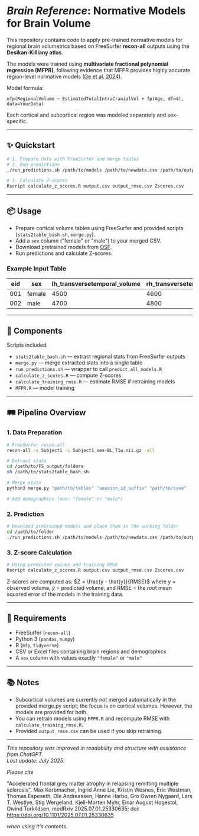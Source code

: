 # _Brain Reference_: Normative Models for Brain Volume

This repository contains code to apply pre-trained normative models for regional brain volumetrics based on FreeSurfer **recon-all** outputs using the **Desikan-Killiany atlas**.

The models were trained using **multivariate fractional polynomial regression (MFPR)**, following evidence that MFPR provides highly accurate region-level normative models ([Ge et al. 2024](https://doi.org/10.1016/s2589-7500(23)00250-9)).

Model formula:
```
mfp(RegionalVolume ~ EstimatedTotalIntraCranialVol + fp(Age, df=4), data=YourData)
```
Each cortical and subcortical region was modeled separately and sex-specific.

---

## ✨ Quickstart

```bash
# 1. Prepare data with FreeSurfer and merge tables
# 2. Run predictions
./run_predictions.sh /path/to/models /path/to/newdata.csv /path/to/output.csv

# 3. Calculate Z-scores
Rscript calculate_z_scores.R output.csv output_rmse.csv Zscores.csv
```


---

## 📦 Usage

- Prepare cortical volume tables using FreeSurfer and provided scripts (`stats2table_bash.sh`, `merge.py`).
- Add a `sex` column ("female" or "male") to your merged CSV.
- Download pretrained models from [OSF](https://osf.io/6r8dy/).
- Run predictions and calculate Z-scores.

### Example Input Table

| eid | sex    | lh_transversetemporal_volume | rh_transversetemporal_volume |
|-----|--------|------------------------------|------------------------------|
| 001 | female | 4500                         | 4600                         |
| 002 | male   | 4700                         | 4800                         |

---

## 🔎 Components

Scripts included:
- `stats2table_bash.sh` — extract regional stats from FreeSurfer outputs
- `merge.py` — merge extracted stats into a single table
- `run_predictions.sh` — wrapper to call `predict_all_models.R`
- `calculate_z_scores.R` — compute Z-scores
- `calculate_training_rmse.R` — estimate RMSE if retraining models
- `MFPR.R` — model training

---

## 🛤️ Pipeline Overview

### 1. Data Preparation
```bash
# FreeSurfer recon-all
recon-all -s Subject1 -i Subject1_ses-BL_T1w.nii.gz -all

# Extract stats
cd /path/to/FS_output/folders
sh /path/to/stats2table_bash.sh

# Merge stats
python3 merge.py "path/to/tables" "session_id_suffix" "path/to/save"

# Add demographics (sex: "female" or "male")
```

### 2. Prediction
```bash
# Download pretrained models and place them in the working folder
cd /path/to/folder
./run_predictions.sh /path/to/models /path/to/newdata.csv /path/to/output.csv
```

### 3. Z-score Calculation
```bash
# Using predicted values and training RMSE
Rscript calculate_z_scores.R output.csv output_rmse.csv Zscores.csv
```
Z-scores are computed as:
$Z = \frac{y - \hat{y}}{RMSE}$
where $y$ = observed volume, $\hat{y}$ = predicted volume, and RMSE = the root mean squared error of the models in the training data.

---

## 🧩 Requirements

- FreeSurfer (`recon-all`)
- Python 3 (`pandas`, `numpy`)
- R (`mfp`, `tidyverse`)
- CSV or Excel files containing brain regions and demographics
- A `sex` column with values exactly `"female"` or `"male"`

---

## 📚 Notes

- Subcortical volumes are currently not merged automatically in the provided merge.py script; the focus is on cortical volumes. However, the models are provided for both.
- You can retrain models using `MFPR.R` and recompute RMSE with `calculate_training_rmse.R`.
- Provided `output_rmse.csv` can be used if you skip retraining.

---

_This repository was improved in readability and structure with assistance from ChatGPT._  
_Last update: July 2025._

_Please cite_  

"Accelerated frontal grey matter atrophy in relapsing remitting multiple sclerosis". Max Korbmacher, Ingrid Anne Lie, Kristin Wesnes, Eric Westman, Thomas Espeseth, Ole Andreassen, Hanne Harbo, Gro Owren Nygaard, Lars T. Westlye, Stig Wergeland, Kjell-Morten Myhr, Einar August Hogestol, Oivind Torkildsen, medRxiv 2025.07.01.25330635; doi: https://doi.org/10.1101/2025.07.01.25330635 

_when using it's contents._
